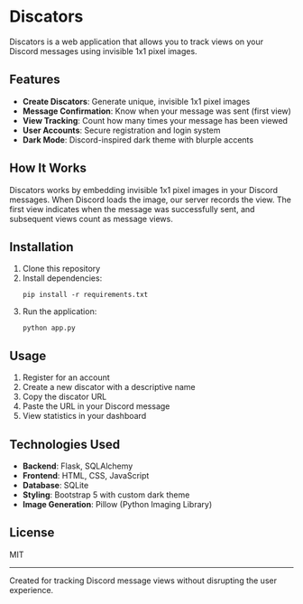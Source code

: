 # Discators

Discators is a web application that allows you to track views on your Discord messages using invisible 1x1 pixel images.

## Features

- **Create Discators**: Generate unique, invisible 1x1 pixel images
- **Message Confirmation**: Know when your message was sent (first view)
- **View Tracking**: Count how many times your message has been viewed
- **User Accounts**: Secure registration and login system
- **Dark Mode**: Discord-inspired dark theme with blurple accents

## How It Works

Discators works by embedding invisible 1x1 pixel images in your Discord messages. When Discord loads the image, our server records the view. The first view indicates when the message was successfully sent, and subsequent views count as message views.

## Installation

1. Clone this repository
2. Install dependencies:
   ```
   pip install -r requirements.txt
   ```
3. Run the application:
   ```
   python app.py
   ```

## Usage

1. Register for an account
2. Create a new discator with a descriptive name
3. Copy the discator URL
4. Paste the URL in your Discord message
5. View statistics in your dashboard

## Technologies Used

- **Backend**: Flask, SQLAlchemy
- **Frontend**: HTML, CSS, JavaScript
- **Database**: SQLite
- **Styling**: Bootstrap 5 with custom dark theme
- **Image Generation**: Pillow (Python Imaging Library)

## License

MIT

---

Created for tracking Discord message views without disrupting the user experience.